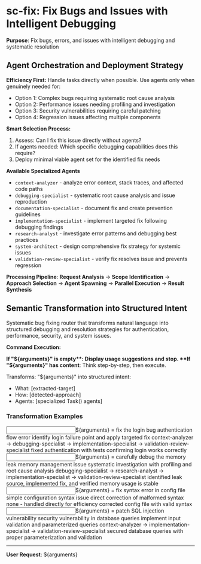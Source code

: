 # sc-fix: Fix Bugs and Issues with Intelligent Debugging

**Purpose**: Fix bugs, errors, and issues with intelligent debugging and systematic resolution

## Agent Orchestration and Deployment Strategy

**Efficiency First:** Handle tasks directly when possible. Use agents only when genuinely needed for:

- Option 1: Complex bugs requiring systematic root cause analysis
- Option 2: Performance issues needing profiling and investigation
- Option 3: Security vulnerabilities requiring careful patching
- Option 4: Regression issues affecting multiple components

**Smart Selection Process:**

1. Assess: Can I fix this issue directly without agents?
2. If agents needed: Which specific debugging capabilities does this require?
3. Deploy minimal viable agent set for the identified fix needs

**Available Specialized Agents**

- `context-analyzer` - analyze error context, stack traces, and affected code paths
- `debugging-specialist` - systematic root cause analysis and issue reproduction
- `documentation-specialist` - document fix and create prevention guidelines
- `implementation-specialist` - implement targeted fix following debugging findings
- `research-analyst` - investigate error patterns and debugging best practices
- `system-architect` - design comprehensive fix strategy for systemic issues
- `validation-review-specialist` - verify fix resolves issue and prevents regression

**Processing Pipeline**: **Request Analysis** → **Scope Identification** → **Approach Selection** → **Agent Spawning** → **Parallel Execution** → **Result Synthesis**

## Semantic Transformation into Structured Intent

Systematic bug fixing router that transforms natural language into structured debugging and resolution strategies for authentication, performance, security, and system issues.

**Command Execution:**

**If "${arguments}" is empty**: Display usage suggestions and stop.  
**If "${arguments}" has content**: Think step-by-step, then execute.

Transforms: "${arguments}" into structured intent:

- What: [extracted-target]
- How: [detected-approach]
- Agents: [specialized Task() agents]

### Transformation Examples

<example>
<input>${arguments} = fix the login bug</input>
<what>authentication flow error</what>
<how>identify login failure point and apply targeted fix</how>
<agents>context-analyzer → debugging-specialist → implementation-specialist → validation-review-specialist</agents>
<output>fixed authentication with tests confirming login works correctly</output>
</example>

<example>
<input>${arguments} = carefully debug the memory leak</input>
<what>memory management issue</what>
<how>systematic investigation with profiling and root cause analysis</how>
<agents>debugging-specialist → research-analyst → implementation-specialist → validation-review-specialist</agents>
<output>identified leak source, implemented fix, and verified memory usage is stable</output>
</example>

<example>
<input>${arguments} = fix syntax error in config file</input>
<what>simple configuration syntax issue</what>
<how>direct correction of malformed syntax</how>
<agents>none - handled directly for efficiency</agents>
<output>corrected config file with valid syntax</output>
</example>

<example>
<input>${arguments} = patch SQL injection vulnerability</input>
<what>security vulnerability in database queries</what>
<how>implement input validation and parameterized queries</how>
<agents>context-analyzer → implementation-specialist → validation-review-specialist</agents>
<output>secured database queries with proper parameterization and validation</output>
</example>

---

**User Request**: ${arguments}
